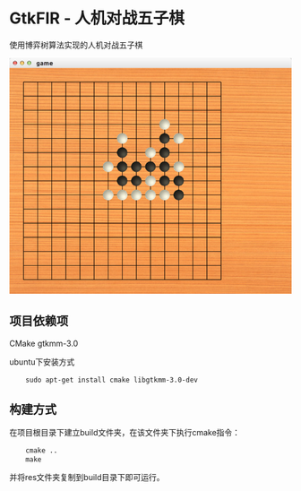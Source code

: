 GtkFIR - 人机对战五子棋
=====================

使用博弈树算法实现的人机对战五子棋

![](fir.png)

## 项目依赖项

CMake gtkmm-3.0

ubuntu下安装方式

```
    sudo apt-get install cmake libgtkmm-3.0-dev
```

## 构建方式

在项目根目录下建立build文件夹，在该文件夹下执行cmake指令：

```
    cmake ..
    make
```

并将res文件夹复制到build目录下即可运行。
